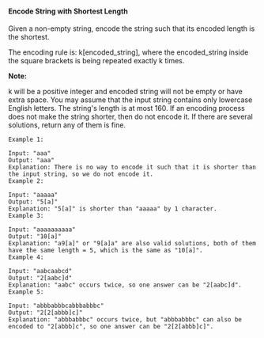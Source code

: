 #### Encode String with Shortest Length
Given a non-empty string, encode the string such that its encoded length is the shortest.

The encoding rule is: k[encoded_string], where the encoded_string inside the square brackets is being repeated exactly k times.

**Note:**

k will be a positive integer and encoded string will not be empty or have extra space.
You may assume that the input string contains only lowercase English letters. The string's length is at most 160.
If an encoding process does not make the string shorter, then do not encode it. If there are several solutions, return any of them is fine.

~~~
Example 1:

Input: "aaa"
Output: "aaa"
Explanation: There is no way to encode it such that it is shorter than the input string, so we do not encode it.
Example 2:

Input: "aaaaa"
Output: "5[a]"
Explanation: "5[a]" is shorter than "aaaaa" by 1 character.
Example 3:

Input: "aaaaaaaaaa"
Output: "10[a]"
Explanation: "a9[a]" or "9[a]a" are also valid solutions, both of them have the same length = 5, which is the same as "10[a]".
Example 4:

Input: "aabcaabcd"
Output: "2[aabc]d"
Explanation: "aabc" occurs twice, so one answer can be "2[aabc]d".
Example 5:

Input: "abbbabbbcabbbabbbc"
Output: "2[2[abbb]c]"
Explanation: "abbbabbbc" occurs twice, but "abbbabbbc" can also be encoded to "2[abbb]c", so one answer can be "2[2[abbb]c]".
~~~











